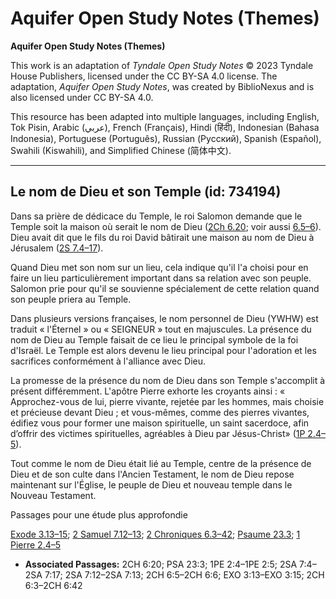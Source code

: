 # Aquifer Open Study Notes (Themes)

**Aquifer Open Study Notes (Themes)**

This work is an adaptation of *Tyndale Open Study Notes* © 2023 Tyndale House Publishers, licensed under the CC BY\-SA 4\.0 license. The adaptation, *Aquifer Open Study Notes*, was created by BiblioNexus and is also licensed under CC BY\-SA 4\.0\.

This resource has been adapted into multiple languages, including English, Tok Pisin, Arabic (عربي), French (Français), Hindi (हिंदी), Indonesian (Bahasa Indonesia), Portuguese (Português), Russian (Русский), Spanish (Español), Swahili (Kiswahili), and Simplified Chinese (简体中文).



--------------------------------

## Le nom de Dieu et son Temple (id: 734194)

Dans sa prière de dédicace du Temple, le roi Salomon demande que le Temple soit la maison où serait le nom de Dieu ([2Ch 6\.20](https://ref.ly/2Chr6:20); voir aussi [6\.5–6](https://ref.ly/2Chr6:5-2Chr6:6)). Dieu avait dit que le fils du roi David bâtirait une maison au nom de Dieu à Jérusalem ([2S 7\.4–17](https://ref.ly/2Sam7:4-2Sam7:17)). 

Quand Dieu met son nom sur un lieu, cela indique qu'il l'a choisi pour en faire un lieu particulièrement important dans sa relation avec son peuple. Salomon prie pour qu'il se souvienne spécialement de cette relation quand son peuple priera au Temple.

Dans plusieurs versions françaises, le nom personnel de Dieu (YWHW) est traduit « l'Éternel » ou « SEIGNEUR » tout en majuscules. La présence du nom de Dieu au Temple faisait de ce lieu le principal symbole de la foi d'Israël. Le Temple est alors devenu le lieu principal pour l'adoration et les sacrifices conformément à l'alliance avec Dieu. 

La promesse de la présence du nom de Dieu dans son Temple s'accomplit à présent différemment. L'apôtre Pierre exhorte les croyants ainsi : « Approchez\-vous de lui, pierre vivante, rejetée par les hommes, mais choisie et précieuse devant Dieu ; et vous\-mêmes, comme des pierres vivantes, édifiez vous pour former une maison spirituelle, un saint sacerdoce, afin d’offrir des victimes spirituelles, agréables à Dieu par Jésus\-Christ» ([1P 2\.4–5](https://ref.ly/1Pet2:4-1Pet2:5)).

Tout comme le nom de Dieu était lié au Temple, centre de la présence de Dieu et de son culte dans l'Ancien Testament, le nom de Dieu repose maintenant sur l'Église, le peuple de Dieu et nouveau temple dans le Nouveau Testament.

Passages pour une étude plus approfondie

[Exode 3\.13–15](https://ref.ly/Exod3:13-Exod3:15); [2 Samuel 7\.12–13](https://ref.ly/2Sam7:12-2Sam7:13); [2 Chroniques 6\.3–42](https://ref.ly/2Chr6:3-2Chr6:42); [Psaume 23\.3](https://ref.ly/Ps23:3); [1 Pierre 2\.4–5](https://ref.ly/1Pet2:4-1Pet2:5)

* **Associated Passages:** 2CH 6:20; PSA 23:3; 1PE 2:4–1PE 2:5; 2SA 7:4–2SA 7:17; 2SA 7:12–2SA 7:13; 2CH 6:5–2CH 6:6; EXO 3:13–EXO 3:15; 2CH 6:3–2CH 6:42

